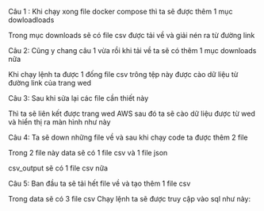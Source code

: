 Câu 1 : 
Khi chạy xong file docker compose thì ta sẽ được thêm 1 mục dowloadloads

Trong mục downloads sẽ có file csv được tải về và giải nén ra từ đường link 

Câu 2: 
Cũng y chang câu 1 vừa rồi khi tải về ta sẽ có thêm 1 mục downloads nữa

Khi chạy lệnh ta được 1 đống file csv trông tệp này được cào dữ liệu từ đường link của trang wed 

Câu 3:
Sau khi sửa lại các file cần thiết này

Thì ta sẽ liên kết được trang wed AWS  sau đó ta sẽ  cào dữ liệu được từ wed và hiển thị ra màn hình như này 

Câu 4:
Ta sẽ down những file về và sau khi chạy code ta được thêm 2 file

Trong 2 file này 
data sẽ có 1 file csv và 1 file json


csv_output sẽ có 1 file csv nữa 

Câu 5:
Ban đầu ta sẽ tải hết file về và tạo thêm 1 file csv 

Trong data sẽ có 3 file csv 
          Chạy lệnh ta sẽ được truy cập vào sql như này:

